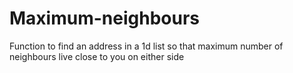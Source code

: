 # Maximum-neighbours
Function to find an address in a 1d list so that maximum number of neighbours live close to you on either side
